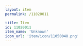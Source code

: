 ```yaml
---
layout: item
permalink: /11020011

title: Item
id: 11020011
item_name: 'Unknown'
icon_url: 'item/icon/11050048.png'
---
```

